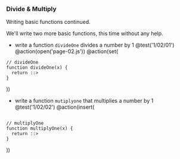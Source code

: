 ### Divide & Multiply
Writing basic functions continued.

We'll write two more basic functions, this time without any help.

+ write a function `divideOne` divides a number by 1
@test('1/02/01')
@action(open('page-02.js'))
@action(set(
```
// divideOne
function divideOne(x) {
  return ::>
}
```  
))

+ write a function `mutiplyone` that multiplies a number by 1
@test('1/02/02')
@action(insert(
```

// multiplyOne
function multiplyOne(x) {
  return ::>
}
```  
))
